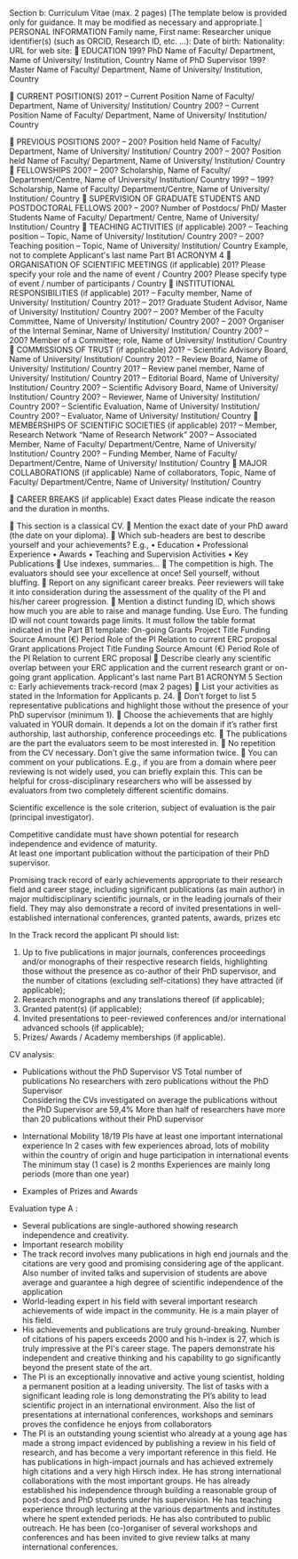 Section b: Curriculum Vitae (max. 2 pages)
[The template below is provided only for guidance. It may be modified as necessary and appropriate.]
PERSONAL INFORMATION
Family name, First name:
Researcher unique identifier(s) (such as ORCID, Research ID, etc. ...):
Date of birth:
Nationality:
URL for web site:
 EDUCATION
199? PhD
Name of Faculty/ Department, Name of University/ Institution, Country
Name of PhD Supervisor
199? Master
Name of Faculty/ Department, Name of University/ Institution, Country

 CURRENT POSITION(S)
201? – Current Position
Name of Faculty/ Department, Name of University/ Institution/ Country
200? – Current Position
Name of Faculty/ Department, Name of University/ Institution/ Country

 PREVIOUS POSITIONS
200? – 200? Position held
Name of Faculty/ Department, Name of University/ Institution/ Country
200? – 200? Position held
Name of Faculty/ Department, Name of University/ Institution/ Country
 FELLOWSHIPS
200? – 200? Scholarship, Name of Faculty/ Department/Centre, Name of University/ Institution/
Country
199? – 199? Scholarship, Name of Faculty/ Department/Centre, Name of University/ Institution/
Country
 SUPERVISION OF GRADUATE STUDENTS AND POSTDOCTORAL FELLOWS
200? – 200? Number of Postdocs/ PhD/ Master Students
Name of Faculty/ Department/ Centre, Name of University/ Institution/ Country
 TEACHING ACTIVITIES (if applicable)
200? – Teaching position – Topic, Name of University/ Institution/ Country
200? – 200? Teaching position – Topic, Name of University/ Institution/ Country 
Example, not to complete
Applicant's last name Part B1 ACRONYM
4
 ORGANISATION OF SCIENTIFIC MEETINGS (if applicable)
201? Please specify your role and the name of event / Country
200? Please specify type of event / number of participants / Country
 INSTITUTIONAL RESPONSIBILITIES (if applicable)
201? – Faculty member, Name of University/ Institution/ Country
201? – 201? Graduate Student Advisor, Name of University/ Institution/ Country
200? – 200? Member of the Faculty Committee, Name of University/ Institution/ Country
200? – 200? Organiser of the Internal Seminar, Name of University/ Institution/ Country
200? – 200? Member of a Committee; role, Name of University/ Institution/ Country
 COMMISSIONS OF TRUST (if applicable)
201? – Scientific Advisory Board, Name of University/ Institution/ Country
201? – Review Board, Name of University/ Institution/ Country
201? – Review panel member, Name of University/ Institution/ Country
201? – Editorial Board, Name of University/ Institution/ Country
200? – Scientific Advisory Board, Name of University/ Institution/ Country
200? – Reviewer, Name of University/ Institution/ Country
200? – Scientific Evaluation, Name of University/ Institution/ Country
200? – Evaluator, Name of University/ Institution/ Country
 MEMBERSHIPS OF SCIENTIFIC SOCIETIES (if applicable)
201? – Member, Research Network “Name of Research Network”
200? – Associated Member, Name of Faculty/ Department/Centre, Name of University/
Institution/ Country
200? – Funding Member, Name of Faculty/ Department/Centre, Name of University/ Institution/
Country
 MAJOR COLLABORATIONS (if applicable)
Name of collaborators, Topic, Name of Faculty/ Department/Centre, Name of University/
Institution/ Country

 CAREER BREAKS (if applicable)
Exact dates Please indicate the reason and the duration in months. 

 This section is a classical CV.
 Mention the exact date of your PhD award (the date on your diploma).
 Which sub-headers are best to describe yourself and your achievements? E.g.,
• Education
• Professional Experience
• Awards
• Teaching and Supervision Activities
• Key Publications
 Use indexes, summaries...
 The competition is high. The evaluators should see your excellence at once! Sell yourself, without
bluffing.
 Report on any significant career breaks. Peer reviewers will take it into consideration during the
assessment of the quality of the PI and his/her career progression.
 Mention a distinct funding ID, which shows how much you are able to raise and manage funding.
Use Euro. The funding ID will not count towards page limits. It must follow the table format
indicated in the Part B1 template:
 On-going Grants
Project Title Funding Source Amount (€) Period Role of the PI Relation to current
ERC proposal
 Grant applications
Project Title Funding Source Amount (€) Period Role of the PI Relation to current
ERC proposal
 Describe clearly any scientific overlap between your ERC application and the current research grant
or on-going grant application.
Applicant's last name Part B1 ACRONYM
5
Section c: Early achievements track-record (max 2 pages)
 List your activities as stated in the Information for Applicants p. 24.
 Don’t forget to list 5 representative publications and highlight those without the presence of your
PhD supervisor (minimum 1).
 Choose the achievements that are highly valuated in YOUR domain. It depends a lot on the domain
if it’s rather first authorship, last authorship, conference proceedings etc.
 The publications are the part the evaluators seem to be most interested in.
 No repetition from the CV necessary. Don’t give the same information twice.
 You can comment on your publications. E.g., if you are from a domain where peer reviewing is not
widely used, you can briefly explain this. This can be helpful for cross-disciplinary researchers who
will be assessed by evaluators from two completely different scientific domains. 

Scientific excellence is the sole criterion, subject of evaluation is the pair (principal investigator).

Competitive candidate must have shown potential for research independence and evidence of maturity.  
At least one important publication without the participation of their PhD supervisor.

Promising track record of early achievements appropriate to their research field and career stage, including significant publications (as main author) in major multidisciplinary scientific journals, or in the leading journals of their field. They may also demonstrate a record  of invited presentations in well-established international conferences, granted patents, awards, prizes etc

In the Track record the applicant PI should list:
1. Up to five publications in major journals, conferences proceedings and/or monographs of their respective research fields, highlighting those without the  presence as  co-author of their PhD supervisor, and the number of citations (excluding self-citations) they have attracted (if applicable);  
2. Research monographs and any translations thereof (if applicable);  
3. Granted patent(s) (if applicable);  
4. Invited presentations to peer-reviewed conferences and/or international advanced schools (if applicable);  
5. Prizes/ Awards / Academy memberships (if applicable).

CV analysis:  

  * Publications without the PhD Supervisor VS Total number of publications
No researchers with zero publications without the PhD Supervisor  
Considering the CVs investigated on average the publications without the PhD Supervisor are 59,4%
More than half of researchers have more than 20 publications without their PhD supervisor

  * International Mobility
18/19 PIs have at least one important international experience 
In 2 cases with few experiences abroad, lots of mobility within the country of origin and huge participation in international events  
The minimum stay (1 case) is 2 months
Experiences are mainly long periods (more than one year) 

  * Examples of Prizes and Awards  

Evaluation type A :

* Several publications are single-authored showing research independence and creativity.
* Important research mobility
* The track record involves many publications in high end journals and the  citations are very good and promising considering age of the applicant. Also number of invited talks and supervision of students are above average and guarantee a high degree of scientific independence of the application
* World-leading expert in his field with several important research achievements of wide impact in the community. He is a main player of his field.
* His  achievements  and  publications  are  truly ground-breaking. Number of citations of his papers exceeds 2000 and his h-index is 27,  which is truly impressive at the PI's career stage. The papers demonstrate his independent and creative thinking and his capability to go  significantly beyond the present state of the art.
* The PI is an  exceptionally innovative and active young scientist, holding a permanent position at a leading university. The list of tasks with a significant leading role is long demonstrating the PI’s ability to lead scientific project in an international environment. Also the list of presentations at international conferences, workshops and seminars proves the confidence he enjoys from collaborators
* The PI is an outstanding young scientist who already at a young age has made a strong impact evidenced by publishing a review in his field of research, and has become a very important reference in this field. He has publications in high-impact journals and has achieved extremely high citations and a very high Hirsch index. He has strong international collaborations with the most important groups. He has already established his independence through building a reasonable group of post-docs and PhD students under his supervision. He has teaching experience through lecturing at the various departments and institutes where he spent extended periods. He has also contributed to public outreach. He has been (co-)organiser of several workshops and conferences and has been invited to give review talks at many international conferences. 
